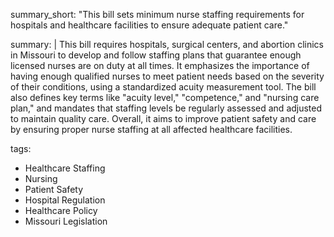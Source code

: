 summary_short: "This bill sets minimum nurse staffing requirements for hospitals and healthcare facilities to ensure adequate patient care."

summary: |
  This bill requires hospitals, surgical centers, and abortion clinics in Missouri to develop and follow staffing plans that guarantee enough licensed nurses are on duty at all times. It emphasizes the importance of having enough qualified nurses to meet patient needs based on the severity of their conditions, using a standardized acuity measurement tool. The bill also defines key terms like "acuity level," "competence," and "nursing care plan," and mandates that staffing levels be regularly assessed and adjusted to maintain quality care. Overall, it aims to improve patient safety and care by ensuring proper nurse staffing at all affected healthcare facilities.

tags:
  - Healthcare Staffing
  - Nursing
  - Patient Safety
  - Hospital Regulation
  - Healthcare Policy
  - Missouri Legislation
